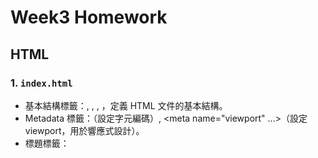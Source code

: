 # Week3 Homework

## HTML
### 1. `index.html`
* 基本結構標籤：<!DOCTYPE html>, <html>, <head>, <body>，定義 HTML 文件的基本結構。
* Metadata 標籤：<meta charset="UTF-8">（設定字元編碼）, <meta name="viewport" ...>（設定 viewport，用於響應式設計）。
* 標題標籤：<title>，設定頁面標題。
* 連結標籤：<link rel="stylesheet" ...>，引入外部 CSS 樣式表。
* 容器標籤：<div>，用於組織和區分內容區塊。
* 標題標籤：使用 <h1> 建立最大的標題
* 段落標籤：<p>，用於顯示文字段落。
* 按鈕標籤：<button>，建立可點擊的按鈕。

### 2. `chat.html`
* 輸入標籤：<input type="radio" ...>，建立單選按鈕。
* 文字區域標籤：<textarea>，建立可以讓使用者傳訊息的框框。
* i 標籤：<i>，用來顯示一個圖標，這是因為我們設定了特定的 class 屬性。

### 3. `preferences.html`
* 標籤：<label>，為表單元素提供標籤。
* Span 標籤：<span>，用於行內文字或元素的樣式設定或標記。



## CSS

### 1. 基礎設置重置

使用通用選擇器 (*) 重置 margin、padding 和 box-sizing，確保跨瀏覽器的一致性。

### 2. 字體設置

設置全局字體、背景顏色和文字顏色。如下方這樣：

```css
body {
    font-family: 'Helvetica Neue', Arial, sans-serif;
    background-color: #f5f5f5;
    color: #333;
    line-height: 1.6;
    height: 100vh;
    overflow: hidden;
}
```

### 3. Flexbox 佈局

使用 Flexbox 來創建靈活且響應迅速的佈局。像下面這樣：

```css
.welcome-screen {
    display: flex;
    flex-direction: column;
    align-items: center;
    justify-content: center;
    height: 100%;
    padding: 20px;
    text-align: center;
    background-color: white;
    position: absolute;
    width: 100%;
    top: 0;
    left: 0;
    z-index: 10;
}
```

### 4. 圓角和陰影

使用 border-radius 為元素添加圓角，使用 box-shadow 創建陰影效果。具體在我們的`chat-container`這個class裡面有設定。

```css
.chat-container {
    width: 95vw;
    max-width: 1000px;
    height: 90vh;
    background: white;
    border-radius: 16px;
    box-shadow: 0 4px 10px rgba(0, 0, 0, 0.1);
    display: flex;
    flex-direction: column;
    overflow: hidden;
}
```

### 5. 過渡效果

使用 transition 為元素的狀態變化添加平滑的過渡效果，讓我們的頁面看起來更加美觀。

```css
.btn-primary, .btn-secondary, .btn-next, .btn-end, .btn-send {
    cursor: pointer;
    border: none;
    border-radius: 50px;
    font-weight: 600;
    transition: all 0.2s ease;
    outline: none;
}

.btn-primary:hover {
    background-color: #2980b9;
    transform: translateY(-2px);
}
```

### 6. Pseudo-selectors

使用偽類選擇器（例如 :hover 和 :focus）來定義元素在特定狀態下的樣式。

```css
#message-input:focus {
    border-color: #3498db;
}

.btn-send:hover {
    background-color: #2980b9;
}
```


### 7.  動畫效果

使用 @keyframes 創建動畫，例如 typing 動畫。這樣會讓我們的聊天室看起來更加生動。

```css
.typing-indicator span {
    display: inline-block;
    width: 8px;
    height: 8px;
    background-color: #999;
    border-radius: 50%;
    margin: 0 2px;
    animation: typing 1.4s infinite both;
}

@keyframes typing {
    0% { transform: translateY(0); }
    50% { transform: translateY(-5px); }
    100% { transform: translateY(0); }
}
```

### 8. RGBA 顏色

使用 RGBA 顏色值來創建具有透明度的顏色。


### 9. 響應式設計

使用媒體查詢 (@media) 針對不同螢幕尺寸調整佈局和元素大小。